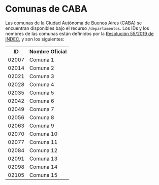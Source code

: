 # Comunas de CABA
Las comunas de la Ciudad Autónoma de Buenos Aires (CABA) se encuentran disponibles bajo el recurso `/departamentos`. Los IDs y los nombres de las comunas están definidos por la [Resolución 55/2019 de INDEC](https://www.boletinoficial.gob.ar/detalleAviso/primera/203487/20190318), y son los siguientes:

<table>
    <tr><th>ID</th><th>Nombre Oficial</th></tr>
	<tr><td>02007</td><td>Comuna 1 </td></tr>
	<tr><td>02014</td><td>Comuna 2 </td></tr>
	<tr><td>02021</td><td>Comuna 3 </td></tr>
	<tr><td>02028</td><td>Comuna 4 </td></tr>
	<tr><td>02035</td><td>Comuna 5 </td></tr>
	<tr><td>02042</td><td>Comuna 6 </td></tr>
	<tr><td>02049</td><td>Comuna 7 </td></tr>
	<tr><td>02056</td><td>Comuna 8 </td></tr>
	<tr><td>02063</td><td>Comuna 9 </td></tr>
	<tr><td>02070</td><td>Comuna 10</td></tr>
	<tr><td>02077</td><td>Comuna 11</td></tr>
	<tr><td>02084</td><td>Comuna 12</td></tr>
	<tr><td>02091</td><td>Comuna 13</td></tr>
	<tr><td>02098</td><td>Comuna 14</td></tr>
	<tr><td>02105</td><td>Comuna 15</td></tr>
</table>
